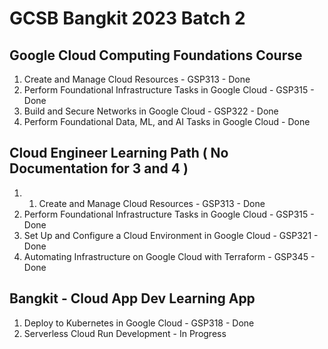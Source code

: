 # GCSB Bangkit 2023 Batch 2 
## Google Cloud Computing Foundations Course 

1. Create and Manage Cloud Resources - GSP313 - Done
2. Perform Foundational Infrastructure Tasks in Google Cloud - GSP315 - Done
3. Build and Secure Networks in Google Cloud - GSP322 - Done
4. Perform Foundational Data, ML, and AI Tasks in Google Cloud - Done

## Cloud Engineer Learning Path ( No Documentation for 3 and 4 )

1. 1. Create and Manage Cloud Resources - GSP313 - Done
2. Perform Foundational Infrastructure Tasks in Google Cloud - GSP315 - Done
3. Set Up and Configure a Cloud Environment in Google Cloud - GSP321 - Done
4. Automating Infrastructure on Google Cloud with Terraform - GSP345 - Done

## Bangkit - Cloud App Dev Learning App

1. Deploy to Kubernetes in Google Cloud - GSP318 - Done
2. Serverless Cloud Run Development - In Progress
